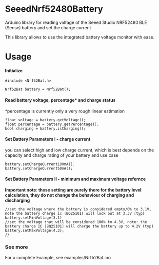 # SeeedNrf52480Battery

Arduino library for reading voltage of the Seeed Studio NRF52480 BLE (Sense) battery and set the charge current

This library allows to use the integrated battery voltage monitor with ease.

# Usage

#### Initialize 

```
#include <Nrf52Bat.h>

Nrf52Bat battery = Nrf52Bat();
```
#### Read battery voltage, percentage* and charge status

*percentage is currently only a very rough linear estimation

```
float voltage = battery.getVoltage();
float percentage = battery.getPercentage();
bool charging = battery.isCharging();
```

#### Set Battery Parameters I - charge current

you can select high and low charge current, which is best depends on the capacity and charge rating of your battery and use case

```
battery.setChargeCurrent100mA();
battery.setChargeCurrent50mA();
```

#### Set Battery Parameters II - minimum and maximum voltage refernce

**Important note: these setting are purely there for the battery level calculation, they do not change the behaviour of charging and discharging**

```
//set the voltage where the battery is considered empty/0% to 3.1V, note the battery charge ic (BQ25101) will lock out at 3.3V (typ)
battery.setMinVoltage(3.1)
//set the voltage that will be considered 100% to 4.3V, note: the battery charge IC (BQ25101) will charge the battery up to 4.2V (typ)
battery.setMaxVoltage(4.3);
//
```

### See more
For a complete Example, see examples/Nrf52Bat.ino

